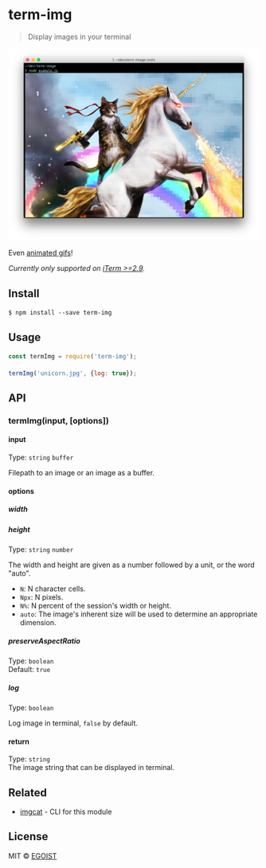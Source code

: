 # term-img

> Display images in your terminal

![](screenshot.jpg)

Even [animated gifs](https://github.com/vdemedes/gifi)!

*Currently only supported on [iTerm >=2.9](https://www.iterm2.com/downloads.html).*


## Install

```
$ npm install --save term-img
```


## Usage

```js
const termImg = require('term-img');

termImg('unicorn.jpg', {log: true});
```


## API

### termImg(input, [options])

#### input

Type: `string` `buffer`

Filepath to an image or an image as a buffer.

#### options

##### width
##### height

Type: `string` `number`

The width and height are given as a number followed by a unit, or the word "auto".

- `N`: N character cells.
- `Npx`: N pixels.
- `N%`: N percent of the session's width or height.
- `auto`: The image's inherent size will be used to determine an appropriate dimension.

##### preserveAspectRatio

Type: `boolean`<br>
Default: `true`

##### log

Type: `boolean`<br>

Log image in terminal, `false` by default.

#### return

Type: `string`<br>
The image string that can be displayed in terminal.

## Related

- [imgcat](https://github.com/egoist/imgcat) - CLI for this module


## License

MIT © [EGOIST](https://github.com/egoist)
